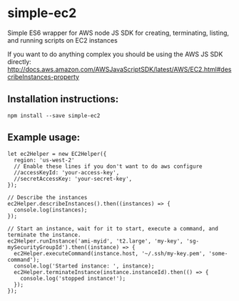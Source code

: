 # simple-ec2

Simple ES6 wrapper for AWS node JS SDK for creating, terminating, listing, and running scripts on EC2 instances

If you want to do anything complex you should be using the AWS JS SDK directly:
http://docs.aws.amazon.com/AWSJavaScriptSDK/latest/AWS/EC2.html#describeInstances-property

## Installation instructions:

```
npm install --save simple-ec2
```


## Example usage:

```
let ec2Helper = new EC2Helper({
  region: 'us-west-2'
  // Enable these lines if you don't want to do aws configure
  //accessKeyId: 'your-access-key',
  //secretAccessKey: 'your-secret-key',
});

// Describe the instances
ec2Helper.describeInstances().then((instances) => {
  console.log(instances);
});

// Start an instance, wait for it to start, execute a command, and terminate the instance.
ec2Helper.runInstance('ami-myid', 't2.large', 'my-key', 'sg-mySecurityGroupId').then((instance) => {
  ec2Helper.executeCommand(instance.host, '~/.ssh/my-key.pem', 'some-command');
  console.log('Started instance: ', instance);
  ec2Helper.terminateInstance(instance.instanceId).then(() => {
    console.log('stopped instance!');
  });
});
```
